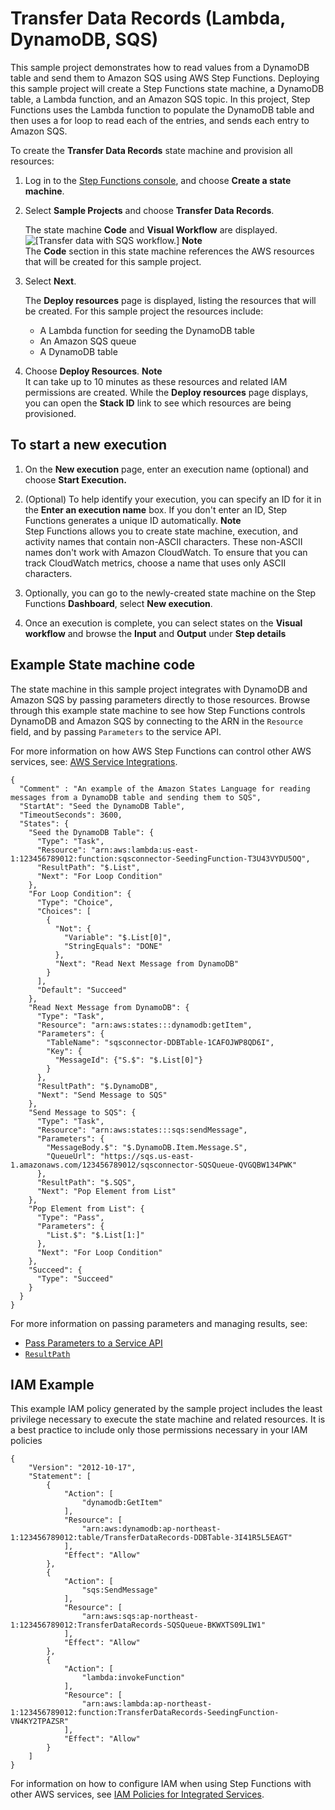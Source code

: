 # Transfer Data Records \(Lambda, DynamoDB, SQS\)<a name="sample-project-transfer-data-sqs"></a>

This sample project demonstrates how to read values from a DynamoDB table and send them to Amazon SQS using AWS Step Functions\. Deploying this sample project will create a Step Functions state machine, a DynamoDB table, a Lambda function, and an Amazon SQS topic\. In this project, Step Functions uses the Lambda function to populate the DynamoDB table and then uses a for loop to read each of the entries, and sends each entry to Amazon SQS\.

To create the **Transfer Data Records** state machine and provision all resources:

1. Log in to the [Step Functions console](https://console.aws.amazon.com/states/home?region=us-east-1#/), and choose **Create a state machine**\.

1. Select **Sample Projects** and choose **Transfer Data Records**\.

   The state machine **Code** and **Visual Workflow** are displayed\.  
![\[Transfer data with SQS workflow.\]](http://docs.aws.amazon.com/step-functions/latest/dg/images/sample-transfer-sqs.png)
**Note**  
The **Code** section in this state machine references the AWS resources that will be created for this sample project\.

1. Select **Next**\.

   The **Deploy resources** page is displayed, listing the resources that will be created\. For this sample project the resources include:
   + A Lambda function for seeding the DynamoDB table
   + An Amazon SQS queue
   + A DynamoDB table

1. Choose **Deploy Resources**\.
**Note**  
It can take up to 10 minutes as these resources and related IAM permissions are created\. While the **Deploy resources** page displays, you can open the **Stack ID** link to see which resources are being provisioned\.

## To start a new execution<a name="sample-sqs-start-execution"></a>

1. On the **New execution** page, enter an execution name \(optional\) and choose **Start Execution\.**

1. \(Optional\) To help identify your execution, you can specify an ID for it in the **Enter an execution name** box\. If you don't enter an ID, Step Functions generates a unique ID automatically\.
**Note**  
Step Functions allows you to create state machine, execution, and activity names that contain non\-ASCII characters\. These non\-ASCII names don't work with Amazon CloudWatch\. To ensure that you can track CloudWatch metrics, choose a name that uses only ASCII characters\.

1. Optionally, you can go to the newly\-created state machine on the Step Functions **Dashboard**, select **New execution**\.

1. Once an execution is complete, you can select states on the **Visual workflow** and browse the **Input** and **Output** under **Step details**

## Example State machine code<a name="sample-sqs-code-examples"></a>

The state machine in this sample project integrates with DynamoDB and Amazon SQS by passing parameters directly to those resources\. Browse through this example state machine to see how Step Functions controls DynamoDB and Amazon SQS by connecting to the ARN in the `Resource` field, and by passing `Parameters` to the service API\.

For more information on how AWS Step Functions can control other AWS services, see: [AWS Service Integrations](concepts-connectors.md)\.

```
{
  "Comment" : "An example of the Amazon States Language for reading messages from a DynamoDB table and sending them to SQS",
  "StartAt": "Seed the DynamoDB Table",
  "TimeoutSeconds": 3600,
  "States": {
    "Seed the DynamoDB Table": {
      "Type": "Task",
      "Resource": "arn:aws:lambda:us-east-1:123456789012:function:sqsconnector-SeedingFunction-T3U43VYDU5OQ",
      "ResultPath": "$.List",
      "Next": "For Loop Condition"
    },
    "For Loop Condition": {
      "Type": "Choice",
      "Choices": [
        {
          "Not": {
            "Variable": "$.List[0]",
            "StringEquals": "DONE"
          },
          "Next": "Read Next Message from DynamoDB"
        }
      ],
      "Default": "Succeed"
    },
    "Read Next Message from DynamoDB": {
      "Type": "Task",
      "Resource": "arn:aws:states:::dynamodb:getItem",
      "Parameters": {
        "TableName": "sqsconnector-DDBTable-1CAFOJWP8QD6I",
        "Key": {
          "MessageId": {"S.$": "$.List[0]"}
        }
      },
      "ResultPath": "$.DynamoDB",
      "Next": "Send Message to SQS"
    },
    "Send Message to SQS": {
      "Type": "Task",
      "Resource": "arn:aws:states:::sqs:sendMessage",
      "Parameters": {
        "MessageBody.$": "$.DynamoDB.Item.Message.S",
        "QueueUrl": "https://sqs.us-east-1.amazonaws.com/123456789012/sqsconnector-SQSQueue-QVGQBW134PWK"
      },
      "ResultPath": "$.SQS",
      "Next": "Pop Element from List"
    },
    "Pop Element from List": {
      "Type": "Pass",
      "Parameters": {
        "List.$": "$.List[1:]"
      },
      "Next": "For Loop Condition"
    },
    "Succeed": {
      "Type": "Succeed"
    }
  }
}
```

For more information on passing parameters and managing results, see:
+ [Pass Parameters to a Service API](connectors-parameters.md)
+ [`ResultPath`](input-output-resultpath.md)

## IAM Example<a name="sample-sqs-iam-example"></a>

This example IAM policy generated by the sample project includes the least privilege necessary to execute the state machine and related resources\. It is a best practice to include only those permissions necessary in your IAM policies 

```
{
    "Version": "2012-10-17",
    "Statement": [
        {
            "Action": [
                "dynamodb:GetItem"
            ],
            "Resource": [
                "arn:aws:dynamodb:ap-northeast-1:123456789012:table/TransferDataRecords-DDBTable-3I41R5L5EAGT"
            ],
            "Effect": "Allow"
        },
        {
            "Action": [
                "sqs:SendMessage"
            ],
            "Resource": [
                "arn:aws:sqs:ap-northeast-1:123456789012:TransferDataRecords-SQSQueue-BKWXTS09LIW1"
            ],
            "Effect": "Allow"
        },
        {
            "Action": [
                "lambda:invokeFunction"
            ],
            "Resource": [
                "arn:aws:lambda:ap-northeast-1:123456789012:function:TransferDataRecords-SeedingFunction-VN4KY2TPAZSR"
            ],
            "Effect": "Allow"
        }
    ]
}
```

For information on how to configure IAM when using Step Functions with other AWS services, see [IAM Policies for Integrated Services](connectors-iam-templates.md)\.